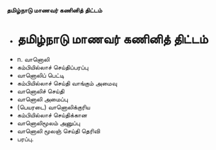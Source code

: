 **தமிழ்நாடு மாணவர் கணினித் திட்டம்**
- # தமிழ்நாடு மாணவர் கணினித் திட்டம்
- n. வானொலி
- கம்பியில்லாச் செய்திப்பரப்பு
- வானொலிப் பெட்டி
- கம்பியில்லாச் செய்தி வாங்கும்  அமைவு
- வானொலிச் செய்தி
- வானொலி அமைப்பு
-  (பெயரடை) வானொலிக்குரிய
- கம்பியில்லாச் செய்திக்கான
- வானொலிமூலம் அனுப்பு
- வானொலி மூலஞ் செய்தி தெரிவி
- பரப்பு.


